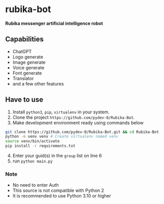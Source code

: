 # rubika-bot
**Rubika messenger artificial intelligence robot**

## Capabilities
- ChatGPT
- Logo generate
- Image generate
- Voice generate
- Font generate
- Translator
- and a few other features

## Have to use

1. Install   `python3`, `pip`, `virtualenv` in your system.
2. Clone the project `https://github.com/pydev-0/Rubika-Bot`.
3. Make development environment ready using commands below
```bash
git clone https://github.com/pydev-0/Rubika-Bot.git && cd Rubika-Bot
python -m venv venv # Create virtualenv named venv
source venv/bin/activate
pip install -r requirements.txt
```
4. Enter your guid(s) in the `group` list on line 6
5. run `python main.py`

### Note
- No need to enter Auth
- This source is not compatible with Python 2
- It is recommended to use Python 3.10 or higher

